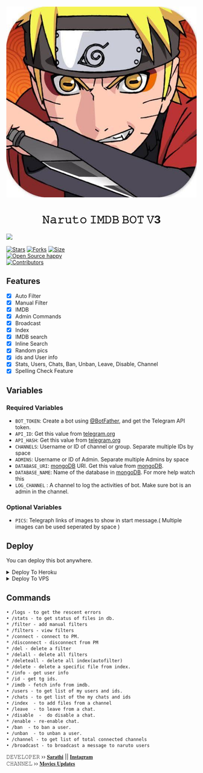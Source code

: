 <p align="center">
  <img src="assets/images (1) (15).jpeg" alt="Naruto">
</p>
<h1 align="center">
  <b>𝙽𝚊𝚛𝚞𝚝𝚘 𝙸𝙼𝙳𝙱 𝙱𝙾𝚃 𝚅3</b>
</h1>
<a href="https://youtube.com/c/SarathiEditzzOfficial">
  <img src="https://img.shields.io/badge/𝚂𝚄𝙱𝚂𝙲𝚁𝙸𝙱𝙴-red?logo=youtube" width="150">

[![Stars](https://img.shields.io/github/stars/4kcinemas/naruto?style=flat-square&color=orange)](https://github.com/4kcinemas/naruto/stargazers)
[![Forks](https://img.shields.io/github/forks/4kcinemas/naruto?style=flat-square&color=blue)](https://github.com/4kcinemas/naruto/fork)
[![Size](https://img.shields.io/github/repo-size/4kcinemas/naruto?style=flat-square&color=black)](https://github.com/4kcinemas/naruto)   
[![Open Source happy ](https://badges.frapsoft.com/os/v2/open-source.svg?v=110)](https://github.com/4kcinemas/naruto)   
[![Contributors](https://img.shields.io/github/contributors/4kcinemas/naruto?style=flat-square&color=green)](https://github.com/4kcinemas/naruto/graphs/contributors)
## Features

- [x] Auto Filter
- [x] Manual Filter
- [x] IMDB
- [x] Admin Commands
- [x] Broadcast
- [x] Index
- [x] IMDB search
- [x] Inline Search
- [x] Random pics
- [x] ids and User info 
- [x] Stats, Users, Chats, Ban, Unban, Leave, Disable, Channel
- [x] Spelling Check Feature

## Variables

### Required Variables
* `BOT_TOKEN`: Create a bot using [@BotFather](https://telegram.dog/BotFather), and get the Telegram API token.
* `API_ID`: Get this value from [telegram.org](https://my.telegram.org/apps)
* `API_HASH`: Get this value from [telegram.org](https://my.telegram.org/apps)
* `CHANNELS`: Username or ID of channel or group. Separate multiple IDs by space
* `ADMINS`: Username or ID of Admin. Separate multiple Admins by space
* `DATABASE_URI`: [mongoDB](https://www.mongodb.com) URI. Get this value from [mongoDB](https://www.mongodb.com).
* `DATABASE_NAME`: Name of the database in [mongoDB](https://www.mongodb.com). For more help watch this 
* `LOG_CHANNEL` : A channel to log the activities of bot. Make sure bot is an admin in the channel.
### Optional Variables
* `PICS`: Telegraph links of images to show in start message.( Multiple images can be used seperated by space )


## Deploy
You can deploy this bot anywhere.



<details><summary>Deploy To Heroku</summary>
<p>
<br>
<a href="https://heroku.com/deploy?template=https://github.com/4kcinemas/naruto">
  <img src="https://www.herokucdn.com/deploy/button.svg" alt="Deploy">
</a>
</p>
</details>

<details><summary>Deploy To VPS</summary>
<p>
<pre>
git clone https://github.com/4kcinemas/naruto
# Install Packages
pip3 install -r requirements.txt
Edit info.py with variables as given below then run bot
python3 bot.py
</pre>
</p>
</details>


## Commands
```
• /logs - to get the rescent errors
• /stats - to get status of files in db.
* /filter - add manual filters
* /filters - view filters
* /connect - connect to PM.
* /disconnect - disconnect from PM
* /del - delete a filter
* /delall - delete all filters
* /deleteall - delete all index(autofilter)
* /delete - delete a specific file from index.
* /info - get user info
* /id - get tg ids.
* /imdb - fetch info from imdb.
• /users - to get list of my users and ids.
• /chats - to get list of the my chats and ids 
• /index  - to add files from a channel
• /leave  - to leave from a chat.
• /disable  -  do disable a chat.
* /enable - re-enable chat.
• /ban  - to ban a user.
• /unban  - to unban a user.
• /channel - to get list of total connected channels
• /broadcast - to broadcast a message to naruto users
```

𝙳𝙴𝚅𝙴𝙻𝙾𝙿𝙴𝚁 ›› [𝐒𝐚𝐫𝐚𝐭𝐡𝐢](https://t.me/sarathi_admin) || [𝐈𝐧𝐬𝐭𝐚𝐠𝐫𝐚𝐦](https://www.instagram.com/sarathi_editzz/)                                                                                                                                                                                    
𝙲𝙷𝙰𝙽𝙽𝙴𝙻 ›› [𝐌𝐨𝐯𝐢𝐞𝐬 𝐔𝐩𝐝𝐚𝐭𝐞𝐬](https://t.me/ss_linkz)
